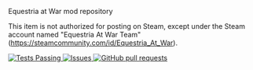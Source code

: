 Equestria at War mod repository

This item is not authorized for posting on Steam, except under the Steam account named "Equestria At War Team" (https://steamcommunity.com/id/Equestria_At_War).

<a href="https://github.com/EaW-Team/equestria_dev/actions">
<img alt="Tests Passing" src="https://github.com/EaW-Team/equestria_dev/workflows/Test/badge.svg" />
</a>
<a href="https://github.com/EaW-Team/equestria_dev/issues">
<img alt="Issues" src="https://img.shields.io/github/issues/EaW-Team/equestria_dev?color=0088ff" />
</a>
<a href="https://github.com/EaW-Team/equestria_dev/pulls">
<img alt="GitHub pull requests" src="https://img.shields.io/github/issues-pr/EaW-Team/equestria_dev?color=0088ff" />
</a>

